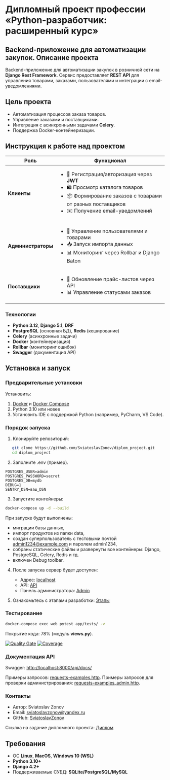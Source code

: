 
# Дипломный проект профессии «Python-разработчик: расширенный курс»

## Backend-приложение для автоматизации закупок. Описание проекта
Backend-приложение для автоматизации закупок в розничной сети на **Django Rest Framework**. Сервис предоставляет **REST API** для управления товарами, заказами, пользователями и интеграции с email-уведомлениями.

## Цель проекта
- Автоматизация процессов заказа товаров.
- Управление заказами и поставщиками.
- Интеграция с асинхронными задачами **Celery**.
- Поддержка Docker-контейнеризации.

## Инструкция к работе над проектом

| Роль          | Функционал                                                                                     |
|---------------|------------------------------------------------------------------------------------------------|
| **Клиенты**   | <ul><li>🔐 Регистрация/авторизация через **JWT**</li><li>🛍️ Просмотр каталога товаров</li><li>📦 Формирование заказов с товарами от разных поставщиков</li><li>✉️ Получение email-уведомлений</li></ul> |
| **Администраторы** | <ul><li>👥 Управление пользователями и товарами</li><li>📥 Запуск импорта данных</li><li>📊 Мониторинг через Rollbar и Django Baton</li></ul> |
| **Поставщики** | <ul><li>🔄 Обновление прайс-листов через API</li><li>📊 Управление статусами заказов</li></ul> |

### Технологии
- **Python 3.12**, **Django 5.1**, **DRF**
- **PostgreSQL** (основная БД), **Redis** (кеширование)
- **Celery** (асинхронные задачи)
- **Docker** (контейнеризация)
- **Rollbar** (мониторинг ошибок)
- **Swagger** (документация API)

## Установка и запуск
### Предварительные установки
Установить:
1. [Docker](https://www.docker.com/) и [Docker Compose](https://docs.docker.com/compose/install/)
2. Python 3.10 или новее
3. Установить IDE с поддержкой Python (например, PyCharm, VS Code).

### Порядок запуска

1. Клонируйте репозиторий:
```bash
   git clone https://github.com/SviatoslavZonov/diplom_project.git
   cd diplom_project
```

2. Заполните .env (пример).

```.env
POSTGRES_USER=admin
POSTGRES_PASSWORD=secret
POSTGRES_DB=mydb
DEBUG=1
SENTRY_DSN=ваш_DSN
```
3. Запустите контейнеры:
```bash
docker-compose up -d --build
```

 При запуске будут выполнены:
  - миграции базы данных,
  - импорт продуктов из папки data,
  - создан суперпользователь с тестовыми почтой admin1234@example.com и паролем admin1234,
  - собраны статические файлы и развернуты все контейнеры: Django, PostgreSQL, Celery, Redis и тд.
  - включен Debug toolbar.

4. После запуска сервер будет доступен:
   - Адрес: [localhost](http://localhost:8000)
   - API: [API](http://localhost:8000/api/)
   - Панель администратора: [Admin](http://localhost:8000/admin/)
   
5. Ознакомьтесь с этапами разработки: [Этапы](https://github.com/SviatoslavZonov/diplom_project/blob/main/DEVELOPMENT_STAGES.md)

### Тестирование
```bash
docker-compose exec web pytest app/tests/ -v
```
Покрытие кода: 78% (модуль **views.py**).

[![Quality Gate](https://sonarcloud.io/api/project_badges/measure?project=SviatoslavZonov_diplom_project&metric=alert_status)](https://sonarcloud.io/summary/new_code?id=SviatoslavZonov_diplom_project)
[![Coverage](https://sonarcloud.io/api/project_badges/measure?project=SviatoslavZonov_diplom_project&metric=coverage)](https://sonarcloud.io/summary/new_code?id=SviatoslavZonov_diplom_project)

### Документация API
Swagger: [http://localhost:8000/api/docs/](http://localhost:8000/api/docs/)

Примеры запросов: [requests-examples.http](https://github.com/SviatoslavZonov/diplom_project/blob/main/app/requests-examples.http).
Примеры запросов для проверки администрирования: [requests-examples_admin.http](https://github.com/SviatoslavZonov/diplom_project/blob/main/app/requests-examples_admin.http).

### Контакты
- Автор: Sviatoslav Zonov
- Email: sviatoslavzonov@yandex.ru
- GitHub: [SviatoslavZonov](https://github.com/SviatoslavZonov)

Ссылка на задание дипломного проекта: [Диплом](https://github.com/netology-code/python-final-diplom)

## Требования
- ОС **Linux**, **MacOS**, **Windows 10 (WSL)**
- **Python 3.10+**
- **Django 4.2+**
- Поддерживаемые СУБД: **SQLite/PostgreSQL/MySQL**

